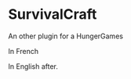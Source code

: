 SurvivalCraft
=============
An other plugin for a HungerGames



In French











In English after.
